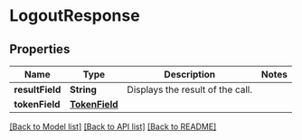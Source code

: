 # LogoutResponse

## Properties
Name | Type | Description | Notes
------------ | ------------- | ------------- | -------------
**resultField** | **String** | Displays the result of the call. | 
**tokenField** | [**TokenField**](TokenField.md) |  | 

[[Back to Model list]](../README.md#documentation-for-models) [[Back to API list]](../README.md#documentation-for-api-endpoints) [[Back to README]](../README.md)


